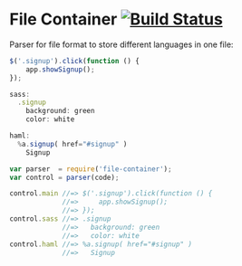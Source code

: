 # File Container [![Build Status](https://travis-ci.org/ai/file-container.png)](https://travis-ci.org/ai/file-container)

Parser for file format to store different languages in one file:

```js
$('.signup').click(function () {
    app.showSignup();
});

sass:
  .signup
    background: green
    color: white

haml:
  %a.signup( href="#signup" )
    Signup
```

```js
var parser  = require('file-container');
var control = parser(code);

control.main //=> $('.signup').click(function () {
             //=>     app.showSignup();
             //=> });
control.sass //=> .signup
             //=>   background: green
             //=>   color: white
control.haml //=> %a.signup( href="#signup" )
             //=>   Signup
```
